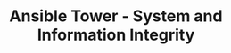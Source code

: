 ---
permalink: /product-documents/ansible-tower/nist-800-53/si/
layout: control_response
title: Ansible Tower - System and Information Integrity
category: Product Documents
lead: |
  Control responses for NIST 800-53 rev4.
subnav:
  data: components.ansible-tower.policies.SI-System_and_Information_Integrity.component
  href: ['#%', control_key]
  text: control_key
product_info:
  name: Ansible Tower
  opencontrol_component: ansible-tower
  control_family: SI-System_and_Information_Integrity
---